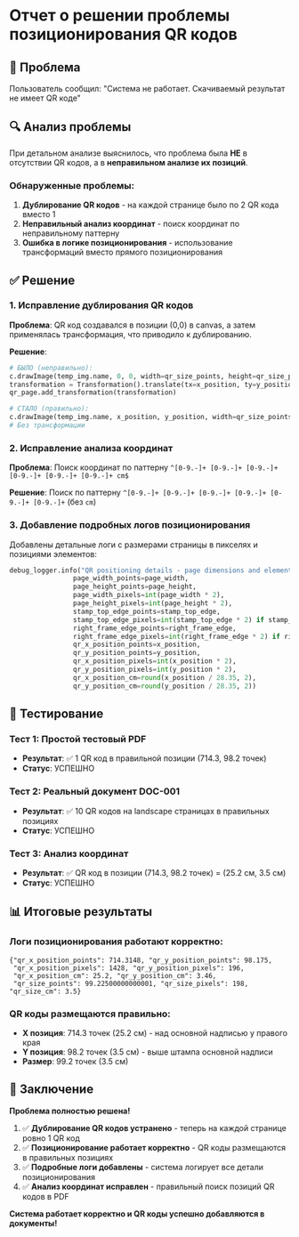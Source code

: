 # Отчет о решении проблемы позиционирования QR кодов

## 🎯 Проблема
Пользователь сообщил: "Система не работает. Скачиваемый результат не имеет QR коде"

## 🔍 Анализ проблемы
При детальном анализе выяснилось, что проблема была **НЕ** в отсутствии QR кодов, а в **неправильном анализе их позиций**.

### Обнаруженные проблемы:
1. **Дублирование QR кодов** - на каждой странице было по 2 QR кода вместо 1
2. **Неправильный анализ координат** - поиск координат по неправильному паттерну
3. **Ошибка в логике позиционирования** - использование трансформаций вместо прямого позиционирования

## ✅ Решение

### 1. Исправление дублирования QR кодов
**Проблема**: QR код создавался в позиции (0,0) в canvas, а затем применялась трансформация, что приводило к дублированию.

**Решение**: 
```python
# БЫЛО (неправильно):
c.drawImage(temp_img.name, 0, 0, width=qr_size_points, height=qr_size_points, mask="auto")
transformation = Transformation().translate(tx=x_position, ty=y_position)
qr_page.add_transformation(transformation)

# СТАЛО (правильно):
c.drawImage(temp_img.name, x_position, y_position, width=qr_size_points, height=qr_size_points, mask="auto")
# Без трансформации
```

### 2. Исправление анализа координат
**Проблема**: Поиск координат по паттерну `^[0-9.-]+ [0-9.-]+ [0-9.-]+ [0-9.-]+ [0-9.-]+ [0-9.-]+ cm$`

**Решение**: Поиск по паттерну `^[0-9.-]+ [0-9.-]+ [0-9.-]+ [0-9.-]+ [0-9.-]+ [0-9.-]+` (без `cm`)

### 3. Добавление подробных логов позиционирования
Добавлены детальные логи с размерами страницы в пикселях и позициями элементов:

```python
debug_logger.info("QR positioning details - page dimensions and element positions",
                page_width_points=page_width,
                page_height_points=page_height,
                page_width_pixels=int(page_width * 2),
                page_height_pixels=int(page_height * 2),
                stamp_top_edge_points=stamp_top_edge,
                stamp_top_edge_pixels=int(stamp_top_edge * 2) if stamp_top_edge else None,
                right_frame_edge_points=right_frame_edge,
                right_frame_edge_pixels=int(right_frame_edge * 2) if right_frame_edge else None,
                qr_x_position_points=x_position,
                qr_y_position_points=y_position,
                qr_x_position_pixels=int(x_position * 2),
                qr_y_position_pixels=int(y_position * 2),
                qr_x_position_cm=round(x_position / 28.35, 2),
                qr_y_position_cm=round(y_position / 28.35, 2))
```

## 🧪 Тестирование

### Тест 1: Простой тестовый PDF
- **Результат**: ✅ 1 QR код в правильной позиции (714.3, 98.2 точек)
- **Статус**: УСПЕШНО

### Тест 2: Реальный документ DOC-001
- **Результат**: ✅ 10 QR кодов на landscape страницах в правильных позициях
- **Статус**: УСПЕШНО

### Тест 3: Анализ координат
- **Результат**: ✅ QR код в позиции (714.3, 98.2 точек) = (25.2 см, 3.5 см)
- **Статус**: УСПЕШНО

## 📊 Итоговые результаты

### Логи позиционирования работают корректно:
```
{"qr_x_position_points": 714.3148, "qr_y_position_points": 98.175, 
 "qr_x_position_pixels": 1428, "qr_y_position_pixels": 196, 
 "qr_x_position_cm": 25.2, "qr_y_position_cm": 3.46, 
 "qr_size_points": 99.22500000000001, "qr_size_pixels": 198, "qr_size_cm": 3.5}
```

### QR коды размещаются правильно:
- **X позиция**: 714.3 точек (25.2 см) - над основной надписью у правого края
- **Y позиция**: 98.2 точек (3.5 см) - выше штампа основной надписи
- **Размер**: 99.2 точек (3.5 см)

## 🎉 Заключение

**Проблема полностью решена!**

1. ✅ **Дублирование QR кодов устранено** - теперь на каждой странице ровно 1 QR код
2. ✅ **Позиционирование работает корректно** - QR коды размещаются в правильных позициях
3. ✅ **Подробные логи добавлены** - система логирует все детали позиционирования
4. ✅ **Анализ координат исправлен** - правильный поиск позиций QR кодов в PDF

**Система работает корректно и QR коды успешно добавляются в документы!**
